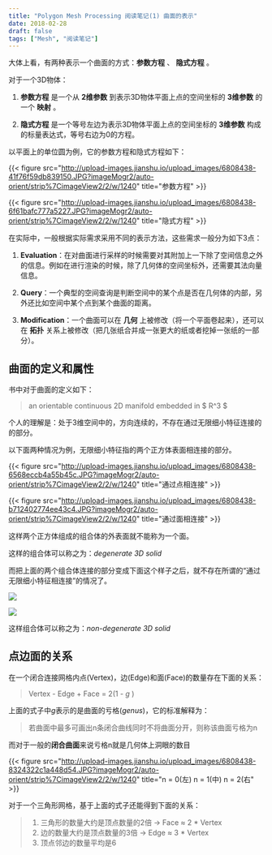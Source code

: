 ```yaml
---
title: "Polygon Mesh Processing 阅读笔记(1) 曲面的表示"
date: 2018-02-28
draft: false
tags: ["Mesh", "阅读笔记"]
---
```

<!--more-->

大体上看，有两种表示一个曲面的方式：**参数方程** 、 **隐式方程** 。

对于一个3D物体：

1. **参数方程** 是一个从 **2维参数** 到表示3D物体平面上点的空间坐标的 **3维参数** 的一个 **映射** 。

2. **隐式方程** 是一个等号左边为表示3D物体平面上点的空间坐标的 **3维参数** 构成的标量表达式，等号右边为0的方程。

以平面上的单位圆为例，它的参数方程和隐式方程如下：

{{< figure src="http://upload-images.jianshu.io/upload_images/6808438-41f76f59db839150.JPG?imageMogr2/auto-orient/strip%7CimageView2/2/w/1240" title="参数方程" >}}

{{< figure src="http://upload-images.jianshu.io/upload_images/6808438-6f61bafc777a5227.JPG?imageMogr2/auto-orient/strip%7CimageView2/2/w/1240" title="隐式方程" >}}

在实际中，一般根据实际需求采用不同的表示方法，这些需求一般分为如下3点：

1. **Evaluation**：在对曲面进行采样的时候需要对其附加上一下除了空间信息之外的信息。例如在进行渲染的时候，除了几何体的空间坐标外，还需要其法向量信息。

2. **Query**：一个典型的空间查询是判断空间中的某个点是否在几何体的内部，另外还比如空间中某个点到某个曲面的距离。

3. **Modification**：一个曲面可以在 **几何** 上被修改（将一个平面卷起来），还可以在 **拓扑** 关系上被修改（把几张纸合并成一张更大的纸或者挖掉一张纸的一部分）。

## 曲面的定义和属性

书中对于曲面的定义如下：

>an orientable continuous 2D manifold embedded in $ R^3 $

个人的理解是：处于3维空间中的，方向连续的，不存在通过无限细小特征连接的的部分。

以下面两种情况为例，无限细小特征指的两个正方体表面相连接的部分。

{{< figure src="http://upload-images.jianshu.io/upload_images/6808438-6568eccb4a55b45c.JPG?imageMogr2/auto-orient/strip%7CimageView2/2/w/1240" title="通过点相连接" >}}

{{< figure src="http://upload-images.jianshu.io/upload_images/6808438-b712402774ee43c4.JPG?imageMogr2/auto-orient/strip%7CimageView2/2/w/1240" title="通过面相连接" >}}

这样两个正方体组成的组合体的外表面就不能称为一个面。

这样的组合体可以称之为：*degenerate 3D solid*

而把上面的两个组合体连接的部分变成下面这个样子之后，就不存在所谓的“通过无限细小特征相连接”的情况了。

![](http://upload-images.jianshu.io/upload_images/6808438-f67bcada8986fc73.JPG?imageMogr2/auto-orient/strip%7CimageView2/2/w/1240)

![](http://upload-images.jianshu.io/upload_images/6808438-84be24ffb1f6c23c.JPG?imageMogr2/auto-orient/strip%7CimageView2/2/w/1240)

这样组合体可以称之为：*non-degenerate 3D solid*

## 点边面的关系

在一个闭合连接网格内点(Vertex)，边(Edge)和面(Face)的数量存在下面的关系：

> Vertex - Edge + Face = 2(1 - *g* )

上面的式子中*g*表示的是曲面的亏格(*genus*)，它的标准解释为：

>若曲面中最多可画出n条闭合曲线同时不将曲面分开，则称该曲面亏格为n

而对于一般的**闭合曲面**来说亏格n就是几何体上洞眼的数目

{{< figure src="http://upload-images.jianshu.io/upload_images/6808438-8324322c1a448d54.JPG?imageMogr2/auto-orient/strip%7CimageView2/2/w/1240" title="n = 0(左) n = 1(中) n = 2(右" >}}

对于一个三角形网格，基于上面的式子还能得到下面的关系：

>1. 三角形的数量大约是顶点数量的2倍 -> Face ≈ 2 * Vertex
>2. 边的数量大约是顶点数量的3倍 -> Edge ≈ 3 * Vertex
>3. 顶点邻边的数量平均是6
